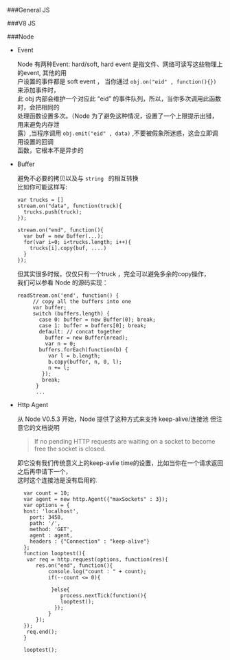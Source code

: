 ###General JS

###V8 JS

###Node 

* Event 

    Node 有两种Event: hard/soft,  hard event 是指文件、网络可读写这些物理上的event, 其他的用  
    户设置的事件都是 soft event ，    当你通过   ```obj.on("eid" , function(){})```  来添加事件时，  
    此 obj 内部会维护一个对应此 “eid” 的事件队列，所以，当你多次调用此函数时，会把相同的  
    处理函数设置多次。（Node 为了避免这种情况，设置了一个上限提示出错，用来避免内存泄  
    露）,当程序调用 ```obj.emit("eid" , data)```  ,不要被假象所迷惑，这会立即调用设置的回调  
    函数，它根本不是异步的
    

* Buffer 

    避免不必要的拷贝以及与 ```string ``` 的相互转换  
    比如你可能这样写:
    
    ```
    var trucks = []
    stream.on("data", function(truck){
      trucks.push(truck);
    });

    stream.on("end", function(){
      var buf = new Buffer(...);
      for(var i=0; i<trucks.length; i++){
        trucks[i].copy(buf, ....)
      }
    });
    ```
    
    但其实很多时候，仅仅只有一个truck ，完全可以避免多余的copy操作，  
    我们可以参看 Node 的源码实现：
    
    ```
    readStream.on('end', function() {
         // copy all the buffers into one
         var buffer;
         switch (buffers.length) {
           case 0: buffer = new Buffer(0); break;
           case 1: buffer = buffers[0]; break;
           default: // concat together
             buffer = new Buffer(nread);
             var n = 0;
           buffers.forEach(function(b) {
              var l = b.length;
              b.copy(buffer, n, 0, l);
              n += l;
            });
            break;
          }
          ...
    ```
    
* Http Agent 

    从 Node V0.5.3 开始，Node 提供了这种方式来支持 keep-alive/连接池
    但注意它的文档说明
    
    >If no pending HTTP requests are waiting on a socket to become free the socket is closed. 
    

    即它没有我们传统意义上的keep-avlie time的设置，比如当你在一个请求返回之后再申请下一个，   
    这时这个连接池是没有启用的.
    
    ```  
      var count = 10;
      var agent = new http.Agent({"maxSockets" : 3});
      var options = {
      host: 'localhost',
        port: 3458,
        path: '/',
        method: 'GET',
        agent : agent,
        headers : {"Connection" : "keep-alive"}
      };
      function looptest(){
       var req = http.request(options, function(res){
          res.on("end", function(){
              console.log("count : " + count);
              if(--count <= 0){ 
      
               }else{
                  process.nextTick(function(){
                  looptest();
                }); 
              }   
          }); 
      }); 
       req.end();
      }
      
      looptest();
    ```
    
    
    